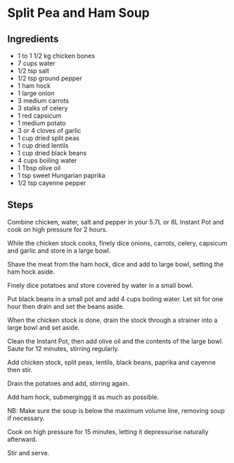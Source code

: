 # Split Pea and Ham Soup

## Ingredients

* 1 to 1 1/2 kg chicken bones
* 7 cups water
* 1/2 tsp salt
* 1/2 tsp ground pepper
* 1 ham hock
* 1 large onion
* 3 medium carrots
* 3 stalks of celery
* 1 red capsicum
* 1 medium potato
* 3 or 4 cloves of garlic
* 1 cup dried split peas
* 1 cup dried lentils
* 1 cup dried black beans
* 4 cups boiling water
* 1 Tbsp olive oil
* 1 tsp sweet Hungarian paprika
* 1/2 tsp cayenne pepper

## Steps
Combine chicken, water, salt and pepper in your 5.7L or 8L Instant Pot and cook on high pressure for 2 hours.

While the chicken stock cooks, finely dice onions, carrots, celery, capsicum and garlic and store in a large bowl.

Shave the meat from the ham hock, dice and add to large bowl, setting the ham hock aside.

Finely dice potatoes and store covered by water in a small bowl.

Put black beans in a small pot and add 4 cups boiling water. Let sit for one hour then drain and set the beans aside.

When the chicken stock is done, drain the stock through a strainer into a large bowl and set aside.

Clean the Instant Pot, then add olive oil and the contents of the large bowl. Saute for 12 minutes, stirring regularly.

Add chicken stock, split peas, lentils, black beans, paprika and cayenne then stir.

Drain the potatoes and add, stirring again.

Add ham hock, submergingg it as much as possible.

NB: Make sure the soup is below the maximum volume line, removing soup if necessary.

Cook on high pressure for 15 minutes, letting it depressurise naturally afterward.

Stir and serve.
